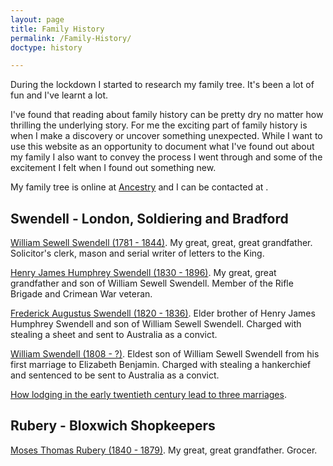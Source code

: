 ```yaml
---
layout: page
title: Family History
permalink: /Family-History/
doctype: history

---
```

During the lockdown I started to research my family tree. It's been a lot of fun and I've learnt a lot.

I've found that reading about family history can be pretty dry no matter how thrilling the underlying story. For me the exciting part of family history is when I make a discovery or uncover something unexpected. While I want to use this website as an opportunity to document what I've found out about my family I also want to convey the process I went through and some of the excitement I felt when I found out something new.

My family tree is online at <a href="https://www.ancestry.co.uk/family-tree/tree/168885868/family?cfpid=242186374595">Ancestry</a> and I can be contacted at <a href="javascript:location='mailto:\u0070\u0061\u0075\u006c\u002e\u0077\u006f\u006f\u0074\u0074\u006f\u006e\u0040\u0079\u0061\u0068\u006f\u006f\u002e\u0063\u006f\u002e\u0075\u006b';void 0"><script type="text/javascript">document.write('\u0070\u0061\u0075\u006c\u002e\u0077\u006f\u006f\u0074\u0074\u006f\u006e\u0040\u0079\u0061\u0068\u006f\u006f\u002e\u0063\u006f\u002e\u0075\u006b')</script></a>.

## Swendell - London, Soldiering and Bradford

<a href="/swendell/William-Sewell-Swendell"> William Sewell Swendell (1781 - 1844)</a>. My great, great, great grandfather. Solicitor's clerk, mason and serial writer of letters to the King.

<a href="/swendell/Henry-James-Humphrey-Swendell"> Henry James Humphrey Swendell (1830 - 1896)</a>. My great, great grandfather and son of William Sewell Swendell. Member of the Rifle Brigade and Crimean War veteran.

<a href="/swendell/Frederick-Augustus-Swendell-Letter"> Frederick Augustus Swendell (1820 - 1836)</a>. Elder brother of Henry James Humphrey Swendell and son of William Sewell Swendell. Charged with stealing a sheet and sent to Australia as a convict.

<a href="/swendell/William-Swendell-Letter"> William Swendell (1808 - ?)</a>. Eldest son of William Sewell Swendell from his first marriage to Elizabeth Benjamin. Charged with stealing a hankerchief and sentenced to be sent to Australia as a convict.


<a href="/swendell/Love-And-Lodging"> How lodging in the early twentieth century lead to three marriages</a>.

## Rubery - Bloxwich Shopkeepers

<a href="/rubery/Moses-Thomas-Rubery-Confirming-A-Family-Story"> Moses Thomas Rubery (1840 - 1879)</a>. My great, great grandfather. Grocer.
